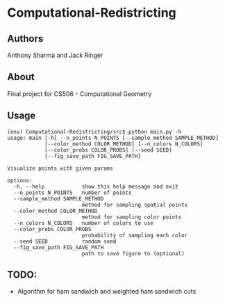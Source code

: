# Computational-Redistricting
## Authors
Anthony Sharma and Jack Ringer

## About
Final project for CS506 - Computational Geometry

## Usage
```
(env) Computational-Redistricting/src$ python main.py -h
usage: main [-h] --n_points N_POINTS [--sample_method SAMPLE_METHOD]
            [--color_method COLOR_METHOD] [--n_colors N_COLORS]
            [--color_probs COLOR_PROBS] [--seed SEED]
            [--fig_save_path FIG_SAVE_PATH]

Visualize points with given params

options:
  -h, --help            show this help message and exit
  --n_points N_POINTS   number of points
  --sample_method SAMPLE_METHOD
                        method for sampling spatial points
  --color_method COLOR_METHOD
                        method for sampling color points
  --n_colors N_COLORS   number of colors to use
  --color_probs COLOR_PROBS
                        probability of sampling each color
  --seed SEED           random seed
  --fig_save_path FIG_SAVE_PATH
                        path to save figure to (optional)
```

## TODO:
* Algorithm for ham sandwich and weighted ham sandwich cuts